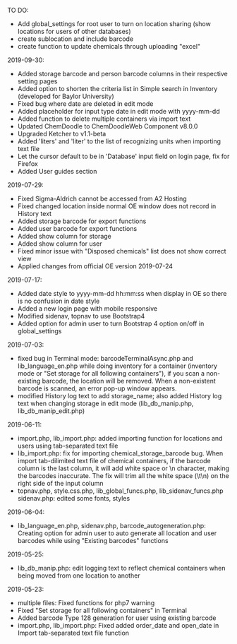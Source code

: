 TO DO:
- Add global_settings for root user to turn on location sharing (show locations for users of other databases)
- create sublocation and include barcode
- create function to update chemicals through uploading "excel"

2019-09-30:
- Added storage barcode and person barcode columns in their respective setting pages
- Added option to shorten the criteria list in Simple search in Inventory 
    (developed for Baylor University)
- Fixed bug where date are deleted in edit mode
- Added placeholder for input type date in edit mode with yyyy-mm-dd
- Added function to delete multiple containers via import text
- Updated ChemDoodle to ChemDoodleWeb Component v8.0.0
- Upgraded Ketcher to v1.1-beta
- Added 'liters' and 'liter' to the list of recognizing units when importing text file
- Let the cursor default to be in 'Database' input field on login page,
    fix for Firefox
- Added User guides section


2019-07-29:
- Fixed Sigma-Aldrich cannot be accessed from A2 Hosting
- Fixed changed location inside normal OE window does not record in History text
- Added storage barcode for export functions
- Added user barcode for export functions
- Added show column for storage
- Added show column for user
- Fixed minor issue with "Disposed chemicals" list does not show correct view
- Applied changes from official OE version 2019-07-24

2019-07-17:
- Added date style to yyyy-mm-dd hh:mm:ss when display in OE so there is no confusion in date style
- Added a new login page with mobile responsive
- Modified sidenav, topnav to use Bootstrap4
- Added option for admin user to turn Bootstrap 4 option on/off in global_settings

2019-07-03:
- fixed bug in Terminal mode: barcodeTerminalAsync.php and lib_language_en.php
        while doing inventory for a container (inventory mode or "Set storage 
        for all following containers"), if you scan a non-existing barcode, 
        the location will be removed. When a non-existent barcode is scanned,
        an error pop-up window appears.
- modified History log text to add storage_name; also added History log text
        when changing storage in edit mode (lib_db_manip.php, lib_db_manip_edit.php)

2019-06-11:
- import.php, lib_import.php: added importing function for locations and
        users using tab-separated text file
- lib_import.php: fix for importing chemical_storage_barcode bug. 
        When import tab-dilimited text file of chemical containers, if the
        barcode column is the last column, it will add white space or \n
        character, making the barcodes inaccurate. The fix will trim all the
        white space (\t\n) on the right side of the input column
- topnav.php, style.css.php, lib_global_funcs.php, lib_sidenav_funcs.php
        sidenav.php: edited some fonts, styles

2019-06-04:
- lib_language_en.php, sidenav.php, barcode_autogeneration.php: 
        Creating option for admin user to auto generate all location and 
        user barcodes while using "Existing barcodes" functions

2019-05-25:
- lib_db_manip.php: edit logging text to reflect chemical containers when 
    being moved from one location to another

2019-05-23:
- multiple files: Fixed functions for php7 warning
- Fixed "Set storage for all following containers" in Terminal
- Added barcode Type 128 generation for user using existing barcode
- import.php, lib_import.php: Fixed added order_date and open_date in 
        Import tab-separated text file function
